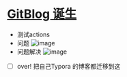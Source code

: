 # [GitBlog 诞生](https://github.com/HealUP/MyBlog/issues/1)

- 测试actions
- 问题
![image](https://user-images.githubusercontent.com/72082506/227095200-018069ab-c149-484f-9cd7-9706c6390130.png)
- 问题解决
![image](https://user-images.githubusercontent.com/72082506/227139341-7963b2c1-8475-4648-9545-2e8e42de1087.png)

- [ ] over! 把自己Typora 的博客都迁移到这